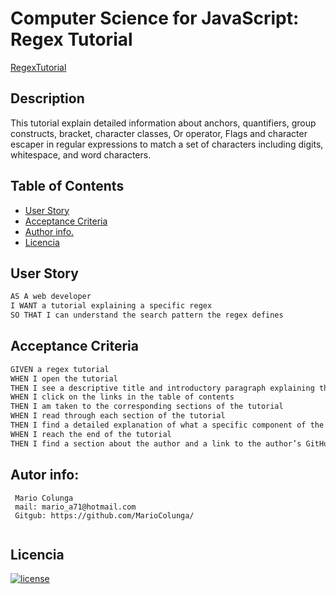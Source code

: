 # Computer Science for JavaScript: Regex Tutorial

 [RegexTutorial](gist-template.md)

## Description
This tutorial explain detailed information about anchors, quantifiers, group constructs, bracket, character classes, Or operator, Flags and character escaper in regular expressions to match a set of characters including digits, whitespace, and word characters.

## Table of Contents

- [User Story](#user-story)
- [Acceptance Criteria](#acceptance-criteria)
- [Author info.](#autor-info) 
- [Licencia](#licencia)


## User Story

```md
AS A web developer
I WANT a tutorial explaining a specific regex
SO THAT I can understand the search pattern the regex defines
```

## Acceptance Criteria

```md
GIVEN a regex tutorial
WHEN I open the tutorial
THEN I see a descriptive title and introductory paragraph explaining the purpose of the tutorial, a summary describing the regex featured in the tutorial, a table of contents linking to different sections that break down each component of the regex and explain what it does, and a section about the author with a link to the author’s GitHub profile
WHEN I click on the links in the table of contents
THEN I am taken to the corresponding sections of the tutorial
WHEN I read through each section of the tutorial
THEN I find a detailed explanation of what a specific component of the regex does
WHEN I reach the end of the tutorial
THEN I find a section about the author and a link to the author’s GitHub profile
```
## Autor info:
```
 Mario Colunga
 mail: mario_a71@hotmail.com
 Gitgub: https://github.com/MarioColunga/
 
```
## Licencia
[![license](https://img.shields.io/badge/license-MIT-blue)](https://shields.io)